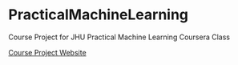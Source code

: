 PracticalMachineLearning
========================

Course Project for JHU Practical Machine Learning Coursera Class

[Course Project Website](http://datasciencespm.github.io/PracticalMachineLearning/)

